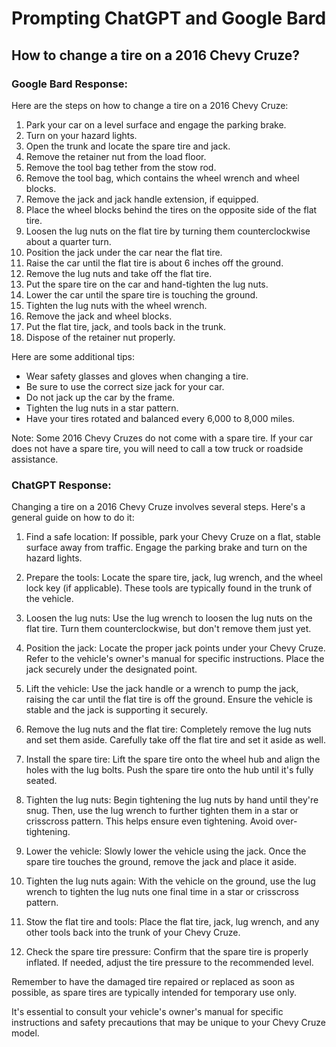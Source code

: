 # Prompting ChatGPT and Google Bard

## How to change a tire on a 2016 Chevy Cruze? 

### Google Bard Response: 

Here are the steps on how to change a tire on a 2016 Chevy Cruze:

1. Park your car on a level surface and engage the parking brake.
2. Turn on your hazard lights.
3. Open the trunk and locate the spare tire and jack.
4. Remove the retainer nut from the load floor.
5. Remove the tool bag tether from the stow rod.
6. Remove the tool bag, which contains the wheel wrench and wheel blocks.
7. Remove the jack and jack handle extension, if equipped.
8. Place the wheel blocks behind the tires on the opposite side of the flat tire.
9. Loosen the lug nuts on the flat tire by turning them counterclockwise about a quarter turn.
10. Position the jack under the car near the flat tire.
11. Raise the car until the flat tire is about 6 inches off the ground.
12. Remove the lug nuts and take off the flat tire.
13. Put the spare tire on the car and hand-tighten the lug nuts.
14. Lower the car until the spare tire is touching the ground.
15. Tighten the lug nuts with the wheel wrench.
16. Remove the jack and wheel blocks.
17. Put the flat tire, jack, and tools back in the trunk.
18. Dispose of the retainer nut properly.

Here are some additional tips:

- Wear safety glasses and gloves when changing a tire.
- Be sure to use the correct size jack for your car.
- Do not jack up the car by the frame.
- Tighten the lug nuts in a star pattern.
- Have your tires rotated and balanced every 6,000 to 8,000 miles.

Note: Some 2016 Chevy Cruzes do not come with a spare tire. If your car does not have a spare tire, you will need to call a tow truck or roadside assistance.

### ChatGPT Response: 

Changing a tire on a 2016 Chevy Cruze involves several steps. Here's a general guide on how to do it:

1. Find a safe location: If possible, park your Chevy Cruze on a flat, stable surface away from traffic. Engage the parking brake and turn on the hazard lights.

2. Prepare the tools: Locate the spare tire, jack, lug wrench, and the wheel lock key (if applicable). These tools are typically found in the trunk of the vehicle.

3. Loosen the lug nuts: Use the lug wrench to loosen the lug nuts on the flat tire. Turn them counterclockwise, but don't remove them just yet.

4. Position the jack: Locate the proper jack points under your Chevy Cruze. Refer to the vehicle's owner's manual for specific instructions. Place the jack securely under the designated point.

5. Lift the vehicle: Use the jack handle or a wrench to pump the jack, raising the car until the flat tire is off the ground. Ensure the vehicle is stable and the jack is supporting it securely.

6. Remove the lug nuts and the flat tire: Completely remove the lug nuts and set them aside. Carefully take off the flat tire and set it aside as well.

7. Install the spare tire: Lift the spare tire onto the wheel hub and align the holes with the lug bolts. Push the spare tire onto the hub until it's fully seated.

8. Tighten the lug nuts: Begin tightening the lug nuts by hand until they're snug. Then, use the lug wrench to further tighten them in a star or crisscross pattern. This helps ensure even tightening. Avoid over-tightening.

9. Lower the vehicle: Slowly lower the vehicle using the jack. Once the spare tire touches the ground, remove the jack and place it aside.

10. Tighten the lug nuts again: With the vehicle on the ground, use the lug wrench to tighten the lug nuts one final time in a star or crisscross pattern.

11. Stow the flat tire and tools: Place the flat tire, jack, lug wrench, and any other tools back into the trunk of your Chevy Cruze.

12. Check the spare tire pressure: Confirm that the spare tire is properly inflated. If needed, adjust the tire pressure to the recommended level.

Remember to have the damaged tire repaired or replaced as soon as possible, as spare tires are typically intended for temporary use only.

It's essential to consult your vehicle's owner's manual for specific instructions and safety precautions that may be unique to your Chevy Cruze model.